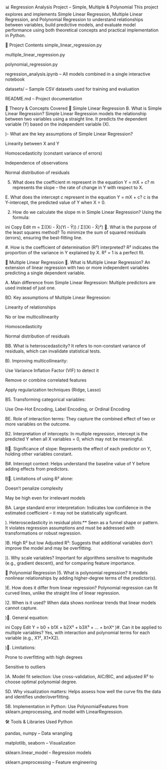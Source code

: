 📊 Regression Analysis Project – Simple, Multiple & Polynomial
This project explores and implements Simple Linear Regression, Multiple Linear Regression, and Polynomial Regression to understand relationships between variables, build predictive models, and evaluate model performance using both theoretical concepts and practical implementation in Python.

📁 Project Contents
simple_linear_regression.py

multiple_linear_regression.py

polynomial_regression.py

regression_analysis.ipynb – All models combined in a single interactive notebook

datasets/ – Sample CSV datasets used for training and evaluation

README.md – Project documentation

📘 Theory & Concepts Covered
🔹 Simple Linear Regression
B. What is Simple Linear Regression?
Simple Linear Regression models the relationship between two variables using a straight line. It predicts the dependent variable (Y) based on the independent variable (X).

)- What are the key assumptions of Simple Linear Regression?

Linearity between X and Y

Homoscedasticity (constant variance of errors)

Independence of observations

Normal distribution of residuals

5. What does the coefficient m represent in the equation Y = mX + c?
m represents the slope – the rate of change in Y with respect to X.

E. What does the intercept c represent in the equation Y = mX + c?
c is the Y-intercept, the predicted value of Y when X = 0.

2. How do we calculate the slope m in Simple Linear Regression?
Using the formula:

ini
Copy
Edit
m = Σ((Xi - X̄)(Yi - Ȳ)) / Σ((Xi - X̄)²)
. What is the purpose of the least squares method?
To minimize the sum of squared residuals (errors), ensuring the best-fitting line.

#. How is the coefficient of determination (R²) interpreted?
R² indicates the proportion of the variance in Y explained by X. R² = 1 is a perfect fit.

🔸 Multiple Linear Regression
. What is Multiple Linear Regression?
An extension of linear regression with two or more independent variables predicting a single dependent variable.

A. Main difference from Simple Linear Regression:
Multiple predictors are used instead of just one.

BD. Key assumptions of Multiple Linear Regression:

Linearity of relationships

No or low multicollinearity

Homoscedasticity

Normal distribution of residuals

BB. What is heteroscedasticity?
It refers to non-constant variance of residuals, which can invalidate statistical tests.

B). Improving multicollinearity:

Use Variance Inflation Factor (VIF) to detect it

Remove or combine correlated features

Apply regularization techniques (Ridge, Lasso)

B5. Transforming categorical variables:

Use One-Hot Encoding, Label Encoding, or Ordinal Encoding

BE. Role of interaction terms:
They capture the combined effect of two or more variables on the outcome.

B2. Interpretation of intercepts:
In multiple regression, intercept is the predicted Y when all X variables = 0, which may not be meaningful.

B. Significance of slope:
Represents the effect of each predictor on Y, holding other variables constant.

B#. Intercept context:
Helps understand the baseline value of Y before adding effects from predictors.

B. Limitations of using R² alone:

Doesn’t penalize complexity

May be high even for irrelevant models

BA. Large standard error interpretation:
Indicates low confidence in the estimated coefficient – it may not be statistically significant.

). Heteroscedasticity in residual plots:**
Seen as a funnel shape or pattern. It violates regression assumptions and must be addressed with transformations or robust regression.

)B. High R² but low Adjusted R²:
Suggests that additional variables don’t improve the model and may be overfitting.

)). Why scale variables?
Important for algorithms sensitive to magnitude (e.g., gradient descent), and for comparing feature importance.

🔷 Polynomial Regression
)5. What is polynomial regression?
It models nonlinear relationships by adding higher-degree terms of the predictor(s).

)E. How does it differ from linear regression?
Polynomial regression can fit curved lines, unlike the straight line of linear regression.

)2. When is it used?
When data shows nonlinear trends that linear models cannot capture.

). General equation:

ini
Copy
Edit
Y = b0 + b1X + b2X² + b3X³ + ... + bnXⁿ
)#. Can it be applied to multiple variables?
Yes, with interaction and polynomial terms for each variable (e.g., X1², X1*X2).

). Limitations:

Prone to overfitting with high degrees

Sensitive to outliers

)A. Model fit selection:
Use cross-validation, AIC/BIC, and adjusted R² to choose optimal polynomial degree.

5D. Why visualization matters:
Helps assess how well the curve fits the data and identifies under/overfitting.

5B. Implementation in Python:
Use PolynomialFeatures from sklearn.preprocessing, and model with LinearRegression.

🛠️ Tools & Libraries Used
Python

pandas, numpy – Data wrangling

matplotlib, seaborn – Visualization

sklearn.linear_model – Regression models

sklearn.preprocessing – Feature engineering
